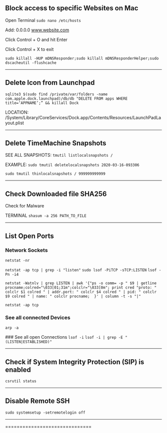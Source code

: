 ## Block access to specific Websites on Mac

Open Terminal
```sudo nano /etc/hosts```

Add:
0.0.0.0    www.website.com

Click Control + O and hit Enter

Click Control + X to exit

```sudo killall -HUP mDNSResponder;sudo killall mDNSResponderHelper;sudo dscacheutil -flushcache```

*****

## Delete Icon from Launchpad

```sqlite3 $(sudo find /private/var/folders -name com.apple.dock.launchpad)/db/db "DELETE FROM apps WHERE title=‘APPNAME’;” && killall Dock```

LOCATION:
/System/Library/CoreServices/Dock.app/Contents/Resources/LaunchPadLayout.plist

*****

## Delete TimeMachine Snapshots

SEE ALL SNAPSHOTS:
```tmutil listlocalsnapshots /```

EXAMPLE:
```sudo tmutil deletelocalsnapshots 2020-03-16-093306```

```sudo tmutil thinlocalsnapshots / 999999999999```

*****

## Check Downloaded file SHA256
Check for Malware

TERMINAL
```shasum -a 256 PATH_TO_FILE```

*****

## List Open Ports
### Network Sockets

```netstat -nr```

```netstat -ap tcp | grep -i "listen"```
```sudo lsof -PiTCP -sTCP:LISTEN```
```lsof -Pn -i4```

```netstat -Watnlv | grep LISTEN | awk '{"ps -o comm= -p " $9 | getline procname;colred="\033[01;31m";colclr="\033[0m"; print cred "proto: " colclr $1 colred " | addr.port: " colclr $4 colred " | pid: " colclr $9 colred " | name: " colclr procname;  }' | column -t -s "|"```

```netstat -ap tcp```

### See all connected Devices

```arp -a```

### See all open Connections
```lsof -i```
```lsof -i | grep -E "(LISTEN|ESTABLISHED)"```

*****

## Check if System Integrity Protection (SIP) is enabled

```csrutil status```

*****

## Disable Remote SSH

```sudo systemsetup -setremotelogin off```

*****
==============================
